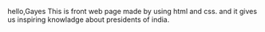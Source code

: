 hello,Gayes This is front web page made by using html and css. and it gives us inspiring knowladge about presidents of india.
